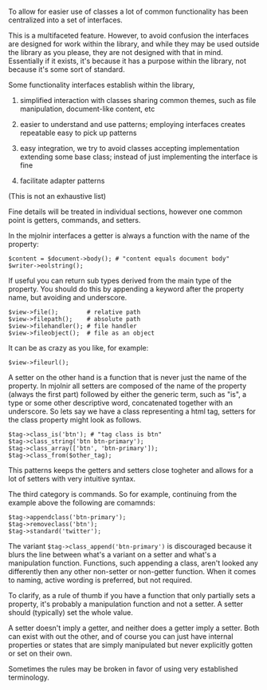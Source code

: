To allow for easier use of classes a lot of common functionality has been
centralized into a set of interfaces.

This is a multifaceted feature. However, to avoid confusion the interfaces are
designed for work within the library, and while they may be used outside the
library as you please, they are not designed with that in mind. Essentially
if it exists, it's because it has a purpose within the library, not because
it's some sort of standard.

Some functionality interfaces establish within the library,

 1. simplified interaction with classes sharing common themes, such as file
 manipulation, document-like content, etc

 2. easier to understand and use patterns; employing interfaces creates repeatable easy
 to pick up patterns

 3. easy integration, we try to avoid classes accepting implementation extending
 some base class; instead of just implementing the interface is fine

 4. facilitate adapter patterns

(This is not an exhaustive list)

Fine details will be treated in individual sections, however one common point is
getters, commands, and setters.

In the mjolnir interfaces a getter is always a function with the name of the
property:

	$content = $document->body(); # "content equals document body"
	$writer->eolstring();

If useful you can return sub types derived from the main type of the property.
You should do this by appending a keyword after the property name, but avoiding
and underscore.

	$view->file();        # relative path
	$view->filepath();    # absolute path
	$view->filehandler(); # file handler
	$view->fileobject();  # file as an object

It can be as crazy as you like, for example:

	$view->fileurl();

A setter on the other hand is a function that is never just the name of the
property. In mjolnir all setters are composed of the name of the property
(always the first part) followed by either the generic term, such as "is", a
type or some other descriptive word, concatenated together with an underscore.
So lets say we have a class representing a html tag, setters for the class
property might look as follows.

	$tag->class_is('btn'); # "tag class is btn"
	$tag->class_string('btn btn-primary');
	$tag->class_array(['btn', 'btn-primary']);
	$tag->class_from($other_tag);

This patterns keeps the getters and setters close togheter and allows for a lot
of setters with very intuitive syntax.

The third category is commands. So for example, continuing from the example
above the following are comamnds:

	$tag->appendclass('btn-primary');
	$tag->removeclass('btn');
	$tag->standard('twitter');

The variant `$tag->class_append('btn-primary')` is discouraged because it blurs
the line between what's a variant on a setter and what's a manipulation
function. Functions, such appending a class, aren't looked any differently then
any other non-setter or non-getter function. When it comes to naming, active
wording is preferred, but not required.

To clarify, as a rule of thumb if you have a function that only partially sets
a property, it's probably a manipulation function and not a setter. A setter
should (typically) set the whole value.

A setter doesn't imply a getter, and neither does a getter imply a setter. Both
can exist with out the other, and of course you can just have internal
properties or states that are simply manipulated but never explicitly gotten
or set on their own.

Sometimes the rules may be broken in favor of using very
established terminology.

